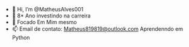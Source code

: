 - 👋 Hi, I’m @MatheusAlves001
- 🌱 8* Ano investindo na carreira
- 💞️ Focado Em Mim mesmo
- 📫  Email de contato: Matheus819819@outlook.com
Aprendenndo em Python
